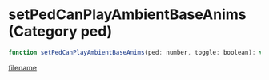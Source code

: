 # setPedCanPlayAmbientBaseAnims (Category ped)

```js
function setPedCanPlayAmbientBaseAnims(ped: number, toggle: boolean): void
```

[filename](setPedCanPlayAmbientBaseAnims_m.md ':include')